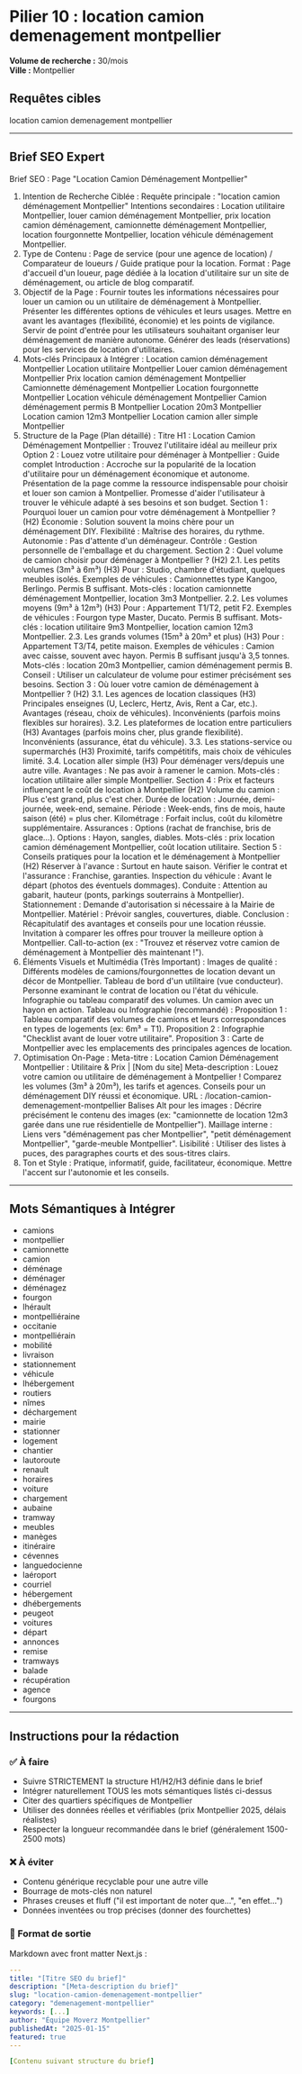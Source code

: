 # Pilier 10 : location camion demenagement montpellier

**Volume de recherche :** 30/mois  
**Ville :** Montpellier

## Requêtes cibles

location camion demenagement montpellier

---

## Brief SEO Expert

Brief SEO : Page "Location Camion Déménagement Montpellier"
1. Intention de Recherche Ciblée :
Requête principale : "location camion déménagement Montpellier"
Intentions secondaires : Location utilitaire Montpellier, louer camion déménagement Montpellier, prix location camion déménagement, camionnette déménagement Montpellier, location fourgonnette Montpellier, location véhicule déménagement Montpellier.
2. Type de Contenu :
Page de service (pour une agence de location) / Comparateur de loueurs / Guide pratique pour la location.
Format : Page d'accueil d'un loueur, page dédiée à la location d'utilitaire sur un site de déménagement, ou article de blog comparatif.
3. Objectif de la Page :
Fournir toutes les informations nécessaires pour louer un camion ou un utilitaire de déménagement à Montpellier.
Présenter les différentes options de véhicules et leurs usages.
Mettre en avant les avantages (flexibilité, économie) et les points de vigilance.
Servir de point d'entrée pour les utilisateurs souhaitant organiser leur déménagement de manière autonome.
Générer des leads (réservations) pour les services de location d'utilitaires.
4. Mots-clés Principaux à Intégrer :
Location camion déménagement Montpellier
Location utilitaire Montpellier
Louer camion déménagement Montpellier
Prix location camion déménagement Montpellier
Camionnette déménagement Montpellier
Location fourgonnette Montpellier
Location véhicule déménagement Montpellier
Camion déménagement permis B Montpellier
Location 20m3 Montpellier
Location camion 12m3 Montpellier
Location camion aller simple Montpellier
5. Structure de la Page (Plan détaillé) :
Titre H1 : Location Camion Déménagement Montpellier : Trouvez l'utilitaire idéal au meilleur prix
Option 2 : Louez votre utilitaire pour déménager à Montpellier : Guide complet
Introduction :
Accroche sur la popularité de la location d'utilitaire pour un déménagement économique et autonome.
Présentation de la page comme la ressource indispensable pour choisir et louer son camion à Montpellier.
Promesse d'aider l'utilisateur à trouver le véhicule adapté à ses besoins et son budget.
Section 1 : Pourquoi louer un camion pour votre déménagement à Montpellier ? (H2)
Économie : Solution souvent la moins chère pour un déménagement DIY.
Flexibilité : Maîtrise des horaires, du rythme.
Autonomie : Pas d'attente d'un déménageur.
Contrôle : Gestion personnelle de l'emballage et du chargement.
Section 2 : Quel volume de camion choisir pour déménager à Montpellier ? (H2)
2.1. Les petits volumes (3m³ à 6m³) (H3)
Pour : Studio, chambre d'étudiant, quelques meubles isolés.
Exemples de véhicules : Camionnettes type Kangoo, Berlingo.
Permis B suffisant.
Mots-clés : location camionnette déménagement Montpellier, location 3m3 Montpellier.
2.2. Les volumes moyens (9m³ à 12m³) (H3)
Pour : Appartement T1/T2, petit F2.
Exemples de véhicules : Fourgon type Master, Ducato.
Permis B suffisant.
Mots-clés : location utilitaire 9m3 Montpellier, location camion 12m3 Montpellier.
2.3. Les grands volumes (15m³ à 20m³ et plus) (H3)
Pour : Appartement T3/T4, petite maison.
Exemples de véhicules : Camion avec caisse, souvent avec hayon.
Permis B suffisant jusqu'à 3,5 tonnes.
Mots-clés : location 20m3 Montpellier, camion déménagement permis B.
Conseil : Utiliser un calculateur de volume pour estimer précisément ses besoins.
Section 3 : Où louer votre camion de déménagement à Montpellier ? (H2)
3.1. Les agences de location classiques (H3)
Principales enseignes (U, Leclerc, Hertz, Avis, Rent a Car, etc.).
Avantages (réseau, choix de véhicules). Inconvénients (parfois moins flexibles sur horaires).
3.2. Les plateformes de location entre particuliers (H3)
Avantages (parfois moins cher, plus grande flexibilité). Inconvénients (assurance, état du véhicule).
3.3. Les stations-service ou supermarchés (H3)
Proximité, tarifs compétitifs, mais choix de véhicules limité.
3.4. Location aller simple (H3)
Pour déménager vers/depuis une autre ville.
Avantages : Ne pas avoir à ramener le camion.
Mots-clés : location utilitaire aller simple Montpellier.
Section 4 : Prix et facteurs influençant le coût de location à Montpellier (H2)
Volume du camion : Plus c'est grand, plus c'est cher.
Durée de location : Journée, demi-journée, week-end, semaine.
Période : Week-ends, fins de mois, haute saison (été) = plus cher.
Kilométrage : Forfait inclus, coût du kilomètre supplémentaire.
Assurances : Options (rachat de franchise, bris de glace...).
Options : Hayon, sangles, diables.
Mots-clés : prix location camion déménagement Montpellier, coût location utilitaire.
Section 5 : Conseils pratiques pour la location et le déménagement à Montpellier (H2)
Réserver à l'avance : Surtout en haute saison.
Vérifier le contrat et l'assurance : Franchise, garanties.
Inspection du véhicule : Avant le départ (photos des éventuels dommages).
Conduite : Attention au gabarit, hauteur (ponts, parkings souterrains à Montpellier).
Stationnement : Demande d'autorisation si nécessaire à la Mairie de Montpellier.
Matériel : Prévoir sangles, couvertures, diable.
Conclusion :
Récapitulatif des avantages et conseils pour une location réussie.
Invitation à comparer les offres pour trouver la meilleure option à Montpellier.
Call-to-action (ex : "Trouvez et réservez votre camion de déménagement à Montpellier dès maintenant !").
6. Éléments Visuels et Multimédia (Très Important) :
Images de qualité :
Différents modèles de camions/fourgonnettes de location devant un décor de Montpellier.
Tableau de bord d'un utilitaire (vue conducteur).
Personne examinant le contrat de location ou l'état du véhicule.
Infographie ou tableau comparatif des volumes.
Un camion avec un hayon en action.
Tableau ou Infographie (recommandé) :
Proposition 1 : Tableau comparatif des volumes de camions et leurs correspondances en types de logements (ex: 6m³ = T1).
Proposition 2 : Infographie "Checklist avant de louer votre utilitaire".
Proposition 3 : Carte de Montpellier avec les emplacements des principales agences de location.
7. Optimisation On-Page :
Meta-titre : Location Camion Déménagement Montpellier : Utilitaire & Prix | [Nom du site]
Meta-description : Louez votre camion ou utilitaire de déménagement à Montpellier ! Comparez les volumes (3m³ à 20m³), les tarifs et agences. Conseils pour un déménagement DIY réussi et économique.
URL : /location-camion-demenagement-montpellier
Balises Alt pour les images : Décrire précisément le contenu des images (ex: "camionnette de location 12m3 garée dans une rue résidentielle de Montpellier").
Maillage interne : Liens vers "déménagement pas cher Montpellier", "petit déménagement Montpellier", "garde-meuble Montpellier".
Lisibilité : Utiliser des listes à puces, des paragraphes courts et des sous-titres clairs.
8. Ton et Style :
Pratique, informatif, guide, facilitateur, économique.
Mettre l'accent sur l'autonomie et les conseils.

---

## Mots Sémantiques à Intégrer

- camions
- montpellier
- camionnette
- camion
- déménage
- déménager
- déménagez
- fourgon
- lhérault
- montpelliéraine
- occitanie
- montpelliérain
- mobilité
- livraison
- stationnement
- véhicule
- lhébergement
- routiers
- nîmes
- déchargement
- mairie
- stationner
- logement
- chantier
- lautoroute
- renault
- horaires
- voiture
- chargement
- aubaine
- tramway
- meubles
- manèges
- itinéraire
- cévennes
- languedocienne
- laéroport
- courriel
- hébergement
- dhébergements
- peugeot
- voitures
- départ
- annonces
- remise
- tramways
- balade
- récupération
- agence
- fourgons

---

## Instructions pour la rédaction

### ✅ À faire
- Suivre STRICTEMENT la structure H1/H2/H3 définie dans le brief
- Intégrer naturellement TOUS les mots sémantiques listés ci-dessus
- Citer des quartiers spécifiques de Montpellier
- Utiliser des données réelles et vérifiables (prix Montpellier 2025, délais réalistes)
- Respecter la longueur recommandée dans le brief (généralement 1500-2500 mots)

### ❌ À éviter
- Contenu générique recyclable pour une autre ville
- Bourrage de mots-clés non naturel
- Phrases creuses et fluff ("il est important de noter que...", "en effet...")
- Données inventées ou trop précises (donner des fourchettes)

### 🎯 Format de sortie
Markdown avec front matter Next.js :

```yaml
---
title: "[Titre SEO du brief]"
description: "[Meta-description du brief]"
slug: "location-camion-demenagement-montpellier"
category: "demenagement-montpellier"
keywords: [...]
author: "Équipe Moverz Montpellier"
publishedAt: "2025-01-15"
featured: true
---

[Contenu suivant structure du brief]
```

